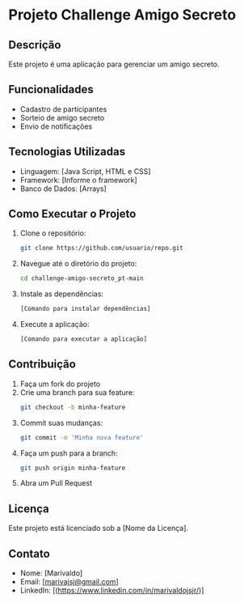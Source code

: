 # Projeto Challenge Amigo Secreto

## Descrição
Este projeto é uma aplicação para gerenciar um amigo secreto.

## Funcionalidades
- Cadastro de participantes
- Sorteio de amigo secreto
- Envio de notificações

## Tecnologias Utilizadas
- Linguagem: [Java Script, HTML e CSS]
- Framework: [Informe o framework]
- Banco de Dados: [Arrays]

## Como Executar o Projeto
1. Clone o repositório:
    ```bash
    git clone https://github.com/usuario/repo.git
    ```
2. Navegue até o diretório do projeto:
    ```bash
    cd challenge-amigo-secreto_pt-main
    ```
3. Instale as dependências:
    ```bash
    [Comando para instalar dependências]
    ```
4. Execute a aplicação:
    ```bash
    [Comando para executar a aplicação]
    ```

## Contribuição
1. Faça um fork do projeto
2. Crie uma branch para sua feature:
    ```bash
    git checkout -b minha-feature
    ```
3. Commit suas mudanças:
    ```bash
    git commit -m 'Minha nova feature'
    ```
4. Faça um push para a branch:
    ```bash
    git push origin minha-feature
    ```
5. Abra um Pull Request

## Licença
Este projeto está licenciado sob a [Nome da Licença].

## Contato
- Nome: [Marivaldo]
- Email: [marivajsj@gmail.com]
- LinkedIn: [(https://www.linkedin.com/in/marivaldojsjr/)]
